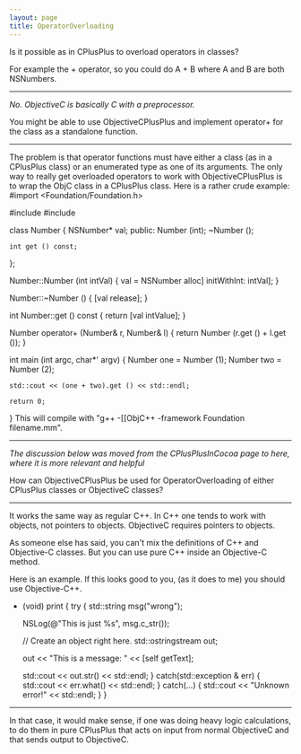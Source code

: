 ```yaml
---
layout: page
title: OperatorOverloading
---
```




Is it possible as in CPlusPlus to overload operators in classes?

For example the + operator, so you could do A + B where A and B are both NSNumbers.

----

*No. ObjectiveC is basically C with a preprocessor.*

You might be able to use ObjectiveCPlusPlus and implement     operator+ for the class as a standalone function.

----

The problem is that operator functions must have either a class (as in a CPlusPlus class) or an enumerated type as one of its arguments.  The only way to really get overloaded operators to work with ObjectiveCPlusPlus is to wrap the ObjC class in a CPlusPlus class.  Here is a rather crude example:
 #import <Foundation/Foundation.h>
 
 #include <iostream>
 #include <ostream>
 
 class Number
 {
 	NSNumber* val;
 public:
 	Number (int);
 	~Number ();
 	
 	int get () const;
 };
 
 Number::Number (int intVal)
 {
 	val = NSNumber alloc] initWithInt: intVal];
 }
 
 Number::~Number ()
 {
 	[val release];
 }
 
 int Number::get () const
 {
 	return [val intValue];
 }
 
 Number operator+ (Number& r, Number& l)
 {
 	return Number (r.get () + l.get ());
 }
 
 int main (int argc, char*' argv)
 {
 	Number one = Number (1);
 	Number two = Number (2);
 	
 	std::cout << (one + two).get () << std::endl;
 
 	return 0;
 }
This will compile with "g++ -[[ObjC++ -framework Foundation filename.mm".

----

*The discussion below was moved from the CPlusPlusInCocoa page to here, where it is more relevant and helpful*

How can ObjectiveCPlusPlus be used for OperatorOverloading of either CPlusPlus classes or ObjectiveC classes?

----

It works the same way as regular C++. In C++ one tends to work with objects, not pointers to objects. ObjectiveC requires pointers to objects. 

As someone else has said, you can't mix the definitions of C++ and Objective-C classes. But you can use pure C++ inside an Objective-C method.

Here is an example. If this looks good to you, (as it does to me) you should use Objective-C++.

 - (void) print
   {
   try
     {
     std::string msg("wrong");
 
     NSLog(@"This is just %s", msg.c_str());
 
     // Create an object right here.
     std::ostringstream out;
 
     out << "This is a message: " << [self getText];
 
     std::cout << out.str() << std::endl;
     }
   catch(std::exception & err)
     {
     std::cout << err.what() << std::endl;
     }
   catch(...)
     {
     std::cout << "Unknown error!" << std::endl;
     }
   }

----

In that case, it would make sense, if one was doing heavy logic calculations, to do them in pure CPlusPlus that acts on input from normal ObjectiveC and that sends output to ObjectiveC.

